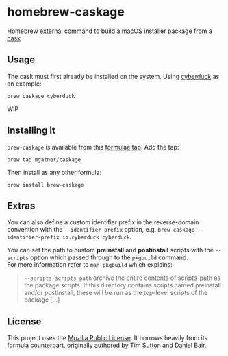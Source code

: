 # homebrew-caskage
Homebrew [external command](https://docs.brew.sh/External-Commands) to build a macOS installer
package from a [cask](https://formulae.brew.sh/cask/)

## Usage

The cask must first already be installed on the system. Using [cyberduck](https://formulae.brew.sh/cask/cyberduck) as an example:

`brew caskage cyberduck`

WIP

## Installing it

`brew-caskage` is available from this [formulae tap](https://github.com/mgatner/homebrew-caskage). Add the tap:

`brew tap mgatner/caskage`

Then install as any other formula:

`brew install brew-caskage`

## Extras

You can also define a custom identifier prefix in the reverse-domain convention with the `--identifier-prefix` option,
e.g. `brew caskage --identifier-prefix io.cyberduck cyberduck`.

You can set the path to custom **preinstall** and **postinstall** scripts with the `--scripts` option which passed through to the `pkgbuild` command.  
For more information refer to `man pkgbuild` which explains:

> `--scripts scripts_path` archive the entire contents of scripts-path as the package scripts. If this directory contains scripts named preinstall and/or postinstall, these will be run as the top-level scripts of the package [...]

## License

This project uses the [Mozilla Public License](https://github.com/mgatner/homebrew-caskage/blob/develop/LICENSE.md).
It borrows heavily from its [formula counterpart](https://github.com/mgatner/homebrew-pkg),
originally authored by [Tim Sutton](https://github.com/timsutton/brew-pkg) and [Daniel Bair](https://github.com/danielbair/homebrew-pkg).
